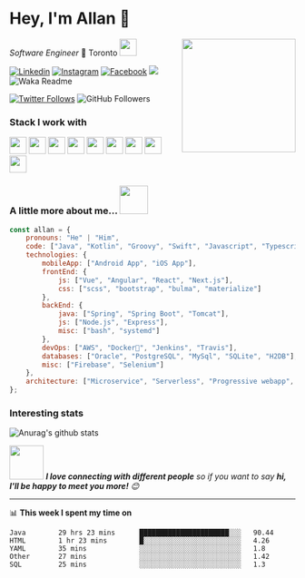 # Hey, I'm Allan 👋 

<img align='right' src="https://media.giphy.com/media/M9gbBd9nbDrOTu1Mqx/giphy.gif" width="200">

_Software Engineer_ 🍁 Toronto 
<img src="https://media.giphy.com/media/WUlplcMpOCEmTGBtBW/giphy.gif" width="30"> 

[![Linkedin](https://img.shields.io/badge/-Allan_Im-blue?style=flat&logo=Linkedin&logoColor=white&link=https://www.linkedin.com/in/allanim/)](https://www.linkedin.com/in/allanim/)
[![Instagram](https://img.shields.io/badge/-@allan.im-red?style=flat&logo=instagram&logoColor=white&link=https://www.instagram.com/allan.im/)](https://www.instagram.com/allan.im/)
[![Facebook](https://img.shields.io/badge/-allan.syim-3b5998?style=flat&labelColor=3b5998&logo=facebook&logoColor=white&link=https://www.facebook.com/allan.syim/)](https://www.facebook.com/allan.syim/)
![](https://visitor-badge.glitch.me/badge?page_id=allanim.allanim)
![Waka Readme](https://github.com/allanim/allanim/workflows/Waka%20Readme/badge.svg)

[![Twitter Follows](https://img.shields.io/twitter/follow/allanlogs?label=Follow)](https://twitter.com/allanlogs)
![GitHub Followers](https://img.shields.io/github/followers/allanim?label=Follow&style=social)


### Stack I work with
<code><img height="30" src="https://www.vectorlogo.zone/logos/java/java-icon.svg"></code>
<code><img height="30" src="https://www.vectorlogo.zone/logos/javascript/javascript-icon.svg"></code>
<code><img height="30" src="https://www.vectorlogo.zone/logos/typescriptlang/typescriptlang-icon.svg"></code>
<code><img height="30" src="https://www.vectorlogo.zone/logos/kotlinlang/kotlinlang-icon.svg"></code>
<code><img height="30" src="https://www.vectorlogo.zone/logos/groovy-lang/groovy-lang-icon.svg"></code>
<code><img height="30" src="https://www.vectorlogo.zone/logos/swift/swift-icon.svg"></code>
<code><img height="30" src="https://www.vectorlogo.zone/logos/golang/golang-icon.svg"></code>
<code><img height="30" src="https://www.vectorlogo.zone/logos/sass-lang/sass-lang-icon.svg"></code>
<code><img height="30" src="https://www.vectorlogo.zone/logos/w3_html5/w3_html5-icon.svg"></code>

### A little more about me...  <img src="https://media.giphy.com/media/VgCDAzcKvsR6OM0uWg/giphy.gif" width="50">

```javascript
const allan = {
    pronouns: "He" | "Him",
    code: ["Java", "Kotlin", "Groovy", "Swift", "Javascript", "Typescript", "Go"],
    technologies: {
        mobileApp: ["Android App", "iOS App"],
        frontEnd: {
            js: ["Vue", "Angular", "React", "Next.js"],
            css: ["scss", "bootstrap", "bulma", "materialize"]
        },
        backEnd: {
            java: ["Spring", "Spring Boot", "Tomcat"],
            js: ["Node.js", "Express"],
            misc: ["bash", "systemd"]
        },
        devOps: ["AWS", "Docker🐳", "Jenkins", "Travis"],
        databases: ["Oracle", "PostgreSQL", "MySql", "SQLite", "H2DB"],
        misc: ["Firebase", "Selenium"]
    },
    architecture: ["Microservice", "Serverless", "Progressive webapp", "Single page applications"]
};
```

### Interesting stats

![Anurag's github stats](https://github-readme-stats.vercel.app/api?username=allanim&show_icons=true&title_color=fff&icon_color=79ff97&text_color=9f9f9f&bg_color=151515)



<img src="https://media.giphy.com/media/LnQjpWaON8nhr21vNW/giphy.gif" width="60"> <em><b>I love connecting with different people</b> so if you want to say <b>hi, I'll be happy to meet you more!</b> 😊</em>

---

📊 **This week I spent my time on**
<!--START_SECTION:waka-->
```text
Java        29 hrs 23 mins      ██████████████████████░░░   90.44 
HTML        1 hr 23 mins        █░░░░░░░░░░░░░░░░░░░░░░░░   4.26 
YAML        35 mins             ░░░░░░░░░░░░░░░░░░░░░░░░░   1.8 
Other       27 mins             ░░░░░░░░░░░░░░░░░░░░░░░░░   1.42 
SQL         25 mins             ░░░░░░░░░░░░░░░░░░░░░░░░░   1.3
```
<!--END_SECTION:waka-->




